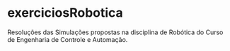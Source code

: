 # exerciciosRobotica
Resoluções das Simulações propostas na disciplina de Robótica do Curso de Engenharia de Controle e Automação.
